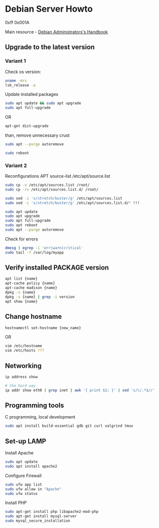 # Debian Server Howto

0xff 0x001A

Main resource -  [Debian Administrators's Handbook](https://debian-handbook.info/browse/stable/)

## Upgrade to the latest version

### Variant 1
Check os version: 
```bash
uname -mrs
lsb_release -a

```
Update installed packages
```bash
sudo apt update && sudo apt upgrade
sudo apt full-upgrade
```
OR 
```bash
apt-get dist-upgrade
```
than, remove unnecessary crust 
```bash
sudo apt --purge autoremove
```
```bash
sudo reboot
```
### Variant 2
Reconfigurations APT source-list /etc/apt/source.list
```bash
sudo cp -v /etc/apt/sources.list /root/
sudo cp -rv /etc/apt/sources.list.d/ /root/

sudo sed -i 's/stretch/buster/g' /etc/apt/sources.list
sudo sed -i 's/stretch/buster/g' /etc/apt/sources.list.d/* !!!

sudo apt update
sudo apt upgrade
sudo apt full-upgrade
sudo apt reboot
sudo apt --purge autoremove
```
Check for errors

```bash
dmesg | egrep -i 'err|warn|critical'
sudo tail -f /var/log/myapp
```

## Verify installed PACKAGE version
```bash
apt list {name}
apt-cache policy {name}
apt-cache madison {name}
dpkg -s {name}
dpkg -s {name} | grep -i version
apt show {name}
```

## Change hostname
```bash
hostnamectl set-hostname {new_name}
```
OR
```bash
vim /etc/hostname
vim /etc/hosts ???
```
## Networking
```bash
ip address show

# the hard way
ip addr show eth0 | grep inet | awk '{ print $2; }' | sed 's/\/.*$//'
```

## Programming tools 
C programming, local development
```bash
sudo apt install build-essential gdb git curl valgrind tmux
```
## Set-up LAMP

Install Apache
```bash
sudo apt update
sudo apt install apache2
```
Configure Firewall
```bash
sudo ufw app list
sudo ufw allow in "Apache"
sudo ufw status
```

Install PHP
```bash
sudo apt-get install php libapache2-mod-php 
sudo apt-get install mysql-server
sudo mysql_secure_installation
```
